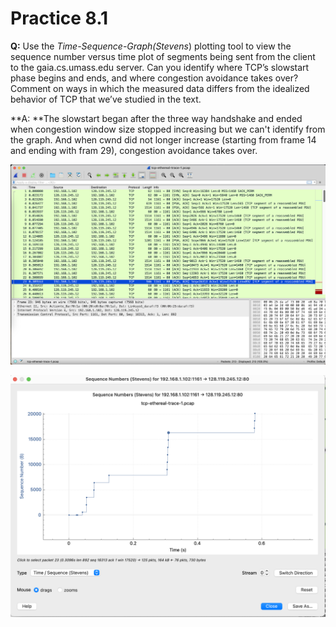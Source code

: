 # Practice 8.1

**Q:** Use the *Time-Sequence-Graph(Stevens*) plotting tool to view the sequence number versus time plot of segments being sent from the client to the gaia.cs.umass.edu server. Can you identify where TCP’s slowstart phase begins and ends, and where congestion avoidance takes over? Comment on ways in which the measured data differs from the idealized behavior of TCP that we’ve studied in the text.

**A: **The slowstart began after the three way handshake and ended when congestion window size stopped increasing but we can't identify from the graph. And when cwnd did not longer increase (starting from frame 14 and ending with fram 29), congestion avoidance takes over.

![](2.png)

![](1.png)
